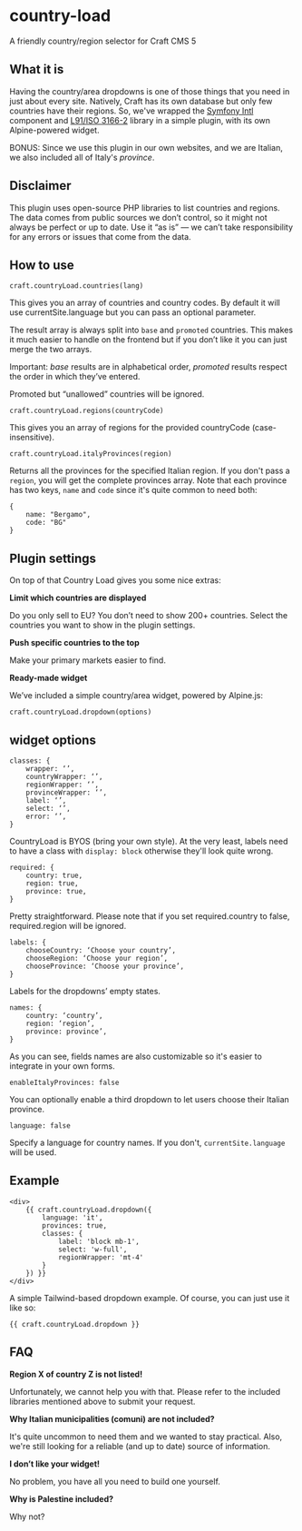 # country-load
A friendly country/region selector for Craft CMS 5

## What it is
Having the country/area dropdowns is one of those things that you need in just about every site. Natively, Craft has its own database but only few countries have their regions. So, we've wrapped the [Symfony Intl](https://symfony.com/doc/current/components/intl.html) component and [L91/ISO 3166-2](https://github.com/alexander-schranz/iso-3166-2) library in a simple plugin, with its own Alpine-powered widget. 

BONUS: Since we use this plugin in our own websites, and we are Italian, we also included all of Italy's _province_.

## Disclaimer

This plugin uses open-source PHP libraries to list countries and regions. The data comes from public sources we don’t control, so it might not always be perfect or up to date. Use it “as is” — we can’t take responsibility for any errors or issues that come from the data.

## How to use

`craft.countryLoad.countries(lang)`

This gives you an array of countries and country codes. By default it will use currentSite.language but you can pass an optional parameter.

The result array is always split into `base` and `promoted` countries. This makes it much easier to handle on the frontend but if you don’t like it you can just merge the two arrays.

Important: _base_ results are in alphabetical order, _promoted_ results respect the order in which they’ve entered. 

Promoted but “unallowed” countries will be ignored.

`craft.countryLoad.regions(countryCode)`

This gives you an array of regions for the provided countryCode (case-insensitive).

`craft.countryLoad.italyProvinces(region)`

Returns all the provinces for the specified Italian region. If you don't pass a `region`, you will get the complete provinces array. Note that each province has two keys, `name` and `code` since it's quite common to need both:

```
{
    name: "Bergamo",
    code: "BG"
}
```

## Plugin settings

On top of that Country Load gives you some nice extras:

**Limit which countries are displayed**

Do you only sell to EU? You don’t need to show 200+ countries. Select the countries you want to show in the plugin settings.

**Push specific countries to the top**

Make your primary markets easier to find.

**Ready-made widget**

We’ve included a simple country/area widget, powered by Alpine.js:

`craft.countryLoad.dropdown(options)`

## widget options

```
classes: {
	wrapper: ‘’,
	countryWrapper: ‘’,
	regionWrapper: ‘’,
	provinceWrapper: ‘’,
	label: ‘’,
	select: ‘’,
	error: ‘’,
}
```

CountryLoad is BYOS (bring your own style). At the very least, labels need to have a class with `display: block` otherwise they'll look quite wrong.

```
required: {
	country: true,
	region: true,
	province: true,
}
```

Pretty straightforward. Please note that if you set required.country to false, required.region will be ignored. 

```
labels: {
	chooseCountry: ‘Choose your country’,
	chooseRegion: ‘Choose your region’,
	chooseProvince: ‘Choose your province’,
}
```

Labels for the dropdowns’ empty states. 

```
names: {
	country: ‘country’,
	region: ‘region’,
	province: province’,
}
```

As you can see, fields names are also customizable so it's easier to integrate in your own forms.

```
enableItalyProvinces: false
```

You can optionally enable a third dropdown to let users choose their Italian province.

```
language: false
```

Specify a language for country names. If you don't, `currentSite.language` will be used.

## Example

```
<div>
	{{ craft.countryLoad.dropdown({
		language: 'it',
		provinces: true,
		classes: {
			label: 'block mb-1',
			select: 'w-full',
			regionWrapper: 'mt-4'
		}
	}) }}
</div>
```

A simple Tailwind-based dropdown example. Of course, you can just use it like so:

```
{{ craft.countryLoad.dropdown }}
```

## FAQ

**Region X of country Z is not listed!**

Unfortunately, we cannot help you with that. Please refer to the included libraries mentioned above to submit your request.

**Why Italian municipalities (comuni) are not included?**

It's quite uncommon to need them and we wanted to stay practical. Also, we're still looking for a reliable (and up to date) source of information. 

**I don’t like your widget!**

No problem, you have all you need to build one yourself.

**Why is Palestine included?**

Why not?
